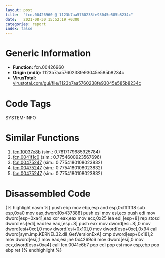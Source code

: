 ```yaml
---
layout: post
title:  "fcn.00426960 @ 1123b7aa5760238fe93045e585b8234c"
date:   2021-08-30 15:52:19 +0300
categories: report
index: false
---
```


# Generic Information
- **Function:** fcn.00426960
- **Origin (md5):** 1123b7aa5760238fe93045e585b8234c
- **VirusTotal:** [virustotal.com/gui/file/1123b7aa5760238fe93045e585b8234c][virustotal_ref]

# Code Tags
<span class="tag" id="SYSTEM-INFO">SYSTEM-INFO</span>


# Similar Functions

1. [fcn.10037e8b][similar_1_ref] (sim.: 0.7817179685925784)
2. [fcn.0041f1c0][similar_2_ref] (sim.: 0.7754600923567696)
3. [fcn.00475247][similar_3_ref] (sim.: 0.7754180108023832)
4. [fcn.00475247][similar_4_ref] (sim.: 0.7754180108023832)
5. [fcn.00475247][similar_5_ref] (sim.: 0.7754180108023832)


# Disassembled Code

{% highlight nasm %}
push ebp
mov ebp,esp
and esp,0xfffffff8
sub esp,0xa0
mov eax,dword[0x437388]
push esi
mov esi,ecx
push edi
mov dword[esp+0xa4],eax
xor eax,eax
mov ecx,0x25
lea edi,[esp+8]
rep stosd dword es:[edi],eax
lea eax,[esp+8]
push eax
mov dword[esi+8],0
mov dword[esi+0xc],0
mov dword[esi+0x10],0
mov dword[esp+0xc],0x94
call dword[sym.imp.KERNEL32.dll_GetVersionExA]
cmp dword[esp+0x18],2
mov dword[esi],1
mov eax,esi
jne 0x4269c6
mov dword[esi],0
mov ecx,dword[esp+0xa4]
call fcn.0041e6b7
pop edi
pop esi
mov esp,ebp
pop ebp
ret
{% endhighlight %}


[similar_1_ref]: /report/fcn.10037e8b@a0ac129ff3ea4c0dfa9529c259a9502c
[similar_2_ref]: /report/fcn.0041f1c0@e2ba7f10eb234338a49853c34d7d9c56
[similar_3_ref]: /report/fcn.00475247@152885a790b99953ce23874f0947b7bd
[similar_4_ref]: /report/fcn.00475247@912f1d013a0d6151bc7a7cef6da1b2a0
[similar_5_ref]: /report/fcn.00475247@fb9b7d22bc1c143ac66b0575cbdd088d
[virustotal_ref]: https://www.virustotal.com/gui/file/1123b7aa5760238fe93045e585b8234c